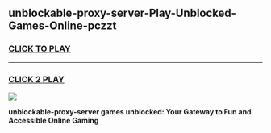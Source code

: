 
## unblockable-proxy-server-Play-Unblocked-Games-Online-pczzt
<h3>
<a href="https://premium76.site?title=unblockable-proxy-server&ref=25A">CLICK TO PLAY</a></h3>
<hr>

<h3>
<a href="https://premium76.site?title=unblockable-proxy-server&ref=25A">CLICK 2 PLAY</a>
  
</h3>

<a href="https://premium76.site?title=unblockable-proxy-server&ref=25A"><img src="https://clearcache.store/games.png"></a>


**unblockable-proxy-server games unblocked: Your Gateway to Fun and Accessible Online Gaming**
